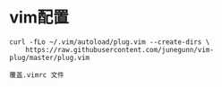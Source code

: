 vim配置
========

```
curl -fLo ~/.vim/autoload/plug.vim --create-dirs \
    https://raw.githubusercontent.com/junegunn/vim-plug/master/plug.vim

覆盖.vimrc 文件
```
